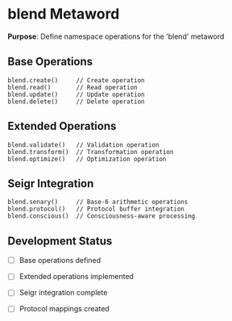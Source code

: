 # blend Metaword

**Purpose**: Define namespace operations for the 'blend' metaword

## Base Operations

```hyphos
blend.create()     // Create operation
blend.read()       // Read operation  
blend.update()     // Update operation
blend.delete()     // Delete operation
```

## Extended Operations

```hyphos
blend.validate()   // Validation operation
blend.transform()  // Transformation operation
blend.optimize()   // Optimization operation
```

## Seigr Integration

```hyphos
blend.senary()     // Base-6 arithmetic operations
blend.protocol()   // Protocol buffer integration
blend.conscious()  // Consciousness-aware processing
```

## Development Status

- [ ] Base operations defined
- [ ] Extended operations implemented  
- [ ] Seigr integration complete
- [ ] Protocol mappings created

